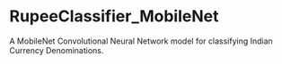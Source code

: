 # RupeeClassifier_MobileNet
A MobileNet Convolutional Neural Network model for classifying Indian Currency Denominations.
